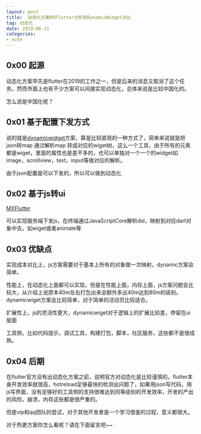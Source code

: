 ```yaml
---
layout: post
title:  动态化方案MXFlutter分析和DynamicWidget对比
tag: 动态化
date: 2019-06-11
categories:
- note
---
```


## 0x00 起源

动态化方案早先是flutter在2019的工作之一，但是后来的消息又取消了这个任务。然而市面上也有不少方案可以间接实现动态化，总体来说是比较中国化的。

怎么说是中国化呢？
## 0x01 基于配置下发方式

说的就是[dynamicwidget](https://github.com/dengyin2000/dynamic_widget)方案，算是比较直观的一种方式了，简单来说就是把json转map 通过解析map  转成对应的wiget树，这么一个工具，由于所有的元素都是wiget，里面的属性也是差不多的，也可以单独对一个一个的widget如 image，scrollview，text，input等做对应的解析。

由于json配置是可以下发的，所以可以做到动态化

## 0x02 基于js转ui

[MXFlutter](https://github.com/Natoto/MXFlutter)

可以实现服务端下发js，在终端通过JavaScriptCore解析dsl，映射到对应dart对象中去，如wiget或者animate等

## 0x03 优缺点

实现成本对比上，js方案需要对于基本上所有的对象做一次映射，dynamic方案会简单。

性能上，在动态化上面都可以实现，但是在性能上面，内存上面，js方案问题会比较大，从介绍上说原本40m左右打包出来会额外多出40m达到80m的级别。
dynamicwiget方案会比较简单，对于简单的活动页比较适合。

扩展性上，js的灵活性更大，dynamicwiget对于逻辑上的扩展比较差，停留在ui层面


工具侧，比如代码提示，调试工具，构建打包，脚本，社区服务，这些都不是很成熟。

## 0x04 后期

在flutter官方没有出动态化方案之前，说明官方对动态化是比较谨慎的，flutter本身开发效率就很高，hotreload足够最快的检测出问题了，如果用json写代码，用js写界面，没有足够好的工具侧的支持很难达到同等级别的开发效率，开发的产出的风险，崩溃，内存这些都是很严重的。

但是vip和qq团队的尝试，对于其他开发者是一个学习借鉴的过程，意义都很大。

对于热更方案你怎么看呢？请在下面留言吧~~


